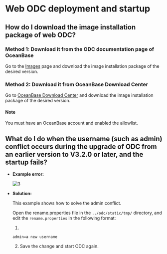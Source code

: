 Web ODC deployment and startup
=============================

**How do I download** the image installation package of web ODC?
-------------------------------------------

### **Method 1: Download it from the ODC documentation page of OceanBase**

Go to the [Images](https://www.oceanbase.com/docs/enterprise-odc-doc-cn-10000000002088552) page and download the image installation package of the desired version.

### **Method 2: Download it from OceanBase Download Center**

Go to [OceanBase Download Center](https://www.oceanbase.com/softwarecenter) and download the image installation package of the desired version.

<main id="notice" type='explain'>
   <h4>Note</h4>
   <p>You must have an OceanBase account and enabled the allowlist. </p>
</main>

**What do I do when the username (such as admin) conflict occurs during the upgrade of ODC from an earlier version to V3.2.0 or later, and the startup fails?**
------------------------------------------------------------------------------

* **Example error:**

   ![3](https://obbusiness-private.oss-cn-shanghai.aliyuncs.com/doc/img/odc/KB/4.faq/2.web-odc-deployment-and-startup-faq/3.png)

* **Solution:**

   This example shows how to solve the admin conflict.

   Open the rename.properties file in the `../odc/static/tmp/` directory, and edit the `rename.properties` in the following format:

   1.

   ```shell
   admin=a new username
   ```

   2. Save the change and start ODC again.
